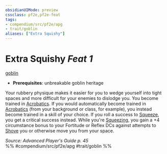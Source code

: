 ```yaml
---
obsidianUIMode: preview
cssclass: pf2e,pf2e-feat
tags:
- compendium/src/pf2e/apg
- trait/goblin
aliases: ["Extra Squishy"]
---
```

# Extra Squishy  *Feat 1*  
[goblin](../../Rules/traits/goblin.md)  

- **Prerequisites**: unbreakable goblin heritage

Your rubbery physique makes it easier for you to wedge yourself into tight spaces and more difficult for your enemies to dislodge you. You become trained in [Acrobatics](../skills.md#Acrobatics). If you would automatically become trained in [Acrobatics](../skills.md#Acrobatics) (from your background or class, for example), you instead become trained in a skill of your choice. If you roll a success to [Squeeze](../../Rules/actions/squeeze.md), you get a critical success instead. While you're [Squeezing](../../Rules/actions/squeeze.md), you gain a +4 circumstance bonus to your Fortitude or Reflex DCs against attempts to [Shove](../../Rules/actions/shove.md) you or otherwise move you from your space.

*Source: Advanced Player's Guide p. 45*  
%% #compendium/src/pf2e/apg #trait/goblin %%